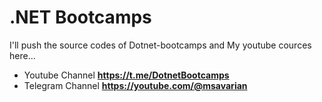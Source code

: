 # .NET Bootcamps
I'll push the source codes of Dotnet-bootcamps and My youtube cources here...

- Youtube  Channel **https://t.me/DotnetBootcamps**
- Telegram Channel **https://youtube.com/@msavarian**
